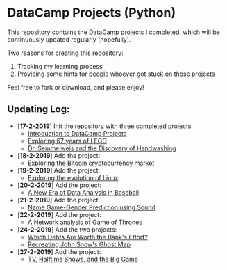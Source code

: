 # DataCamp Projects (Python)

This repository contains the DataCamp projects I completed, which will be continuously updated regularly (hopefully).

Two reasons for creating this repository:
1. Tracking my learning process
2. Providing some hints for people whoever got stuck on those projects
   
Feel free to fork or download, and please enjoy!

## Updating Log:
- [**17-2-2019**] Init the repository with three completed projects
    - [Introduction to DataCamp Projects](https://github.com/yimingpeng/DataCamp-Projects/tree/master/Introduction%20to%20DataCamp%20Projects)
    - [Exploring 67 years of LEGO](https://github.com/yimingpeng/DataCamp-Projects/tree/master/Exploring%2067%20years%20of%20LEGO)
    - [Dr. Semmelweis and the Discovery of Handwashing](https://github.com/yimingpeng/DataCamp-Projects/tree/master/Dr.%20Semmelweis%20and%20the%20Discovery%20of%20Handwashing)
- [**18-2-2019**] Add the project: 
  - [Exploring the Bitcoin cryptocurrency market](https://github.com/yimingpeng/DataCamp-Projects/tree/master/Exploring%20the%20Bitcoin%20cryptocurrency%20market)
- [**19-2-2019**] Add the project:
  - [Exploring the evolution of Linux](https://github.com/yimingpeng/DataCamp-Projects/tree/master/Exploring%20the%20evolution%20of%**20Linux**)
- [**20-2-2019**] Add the project:
  - [A New Era of Data Analysis in Baseball](https://github.com/yimingpeng/DataCamp-Projects/tree/master/A%20New%20Era%20of%20Data%20Analysis%20in%20Baseballi)
- [**21-2-2019**] Add the project:
  - [Name Game-Gender Prediction using Sound](https://github.com/yimingpeng/DataCamp-Projects/tree/master/Name%20Game-Gender%20Prediction%20using%20Sound)
- [**22-2-2019**] Add the project:
  - [A Network analysis of Game of Thrones](https://github.com/yimingpeng/DataCamp-Projects/tree/master/A%20Network%20analysis%20of%20Game%20of%20Thrones)
- [**24-2-2019**] Add the two projects:
  - [Which Debts Are Worth the Bank's Effort?](https://github.com/yimingpeng/DataCamp-Projects/tree/master/Which%20Debts%20Are%20Worth%20the%20Banks%20Effort)
  - [Recreating John Snow's Ghost Map](https://github.com/yimingpeng/DataCamp-Projects/tree/master/Recreating%20John%20Snow's%20Ghost%20Map)
- [**27-2-2019**] Add the project:
  - [TV, Halftime Shows, and the Big Game](https://github.com/yimingpeng/DataCamp-Projects/tree/master/TV%2C%20Halftime%20Shows%2C%20and%20the%20Big%20Game)